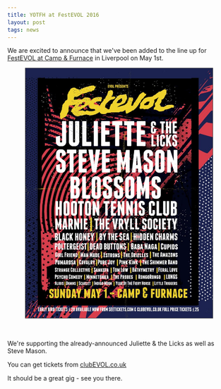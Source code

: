 ```yaml
---
title: YOTFH at FestEVOL 2016
layout: post
tags: news
---
```


We are excited to announce that we've been added to the line up for <a href="https://www.facebook.com/events/558446067651173/" target="_blank">FestEVOL at Camp & Furnace</a> in Liverpool on May 1st.

<figure>
<img src="img/festevol-announcement.jpg" class="img img-responsive center-block" style="border:1px solid #444">
</figure>

<br>

We're supporting the already-announced Juliette & the Licks as well as Steve Mason.

You can get tickets from <a href="http://clubevol.co.uk/" target="_blank">clubEVOL.co.uk</a>

It should be a great gig - see you there.